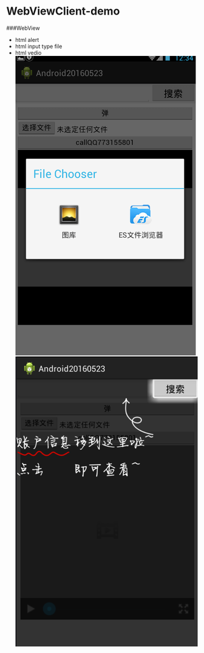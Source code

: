 WebViewClient-demo
==================
###WebView
* html alert
* html input type file
* html vedio
![Alt text](https://github.com/bitores/WebViewClient-demo/blob/master/File%20Chooser.png "Optional title")
![Alt text](https://github.com/bitores/WebViewClient-demo/blob/master/mask.png "Optional title")
